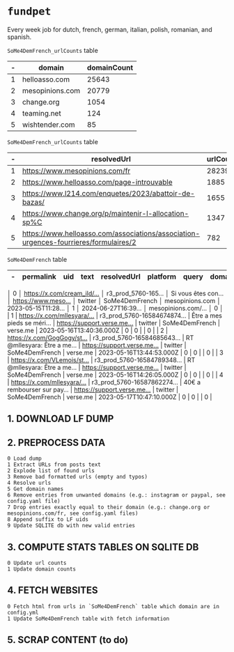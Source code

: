 # `fundpet`

Every week job for dutch, french,  german, italian, polish, romanian, and spanish.

`SoMe4DemFrench_urlCounts` table

| - | domain          | domainCount |
|---| --------------- | ----------- |
| 1 | helloasso.com   | 25643       |
| 2 | mesopinions.com | 20779       |
| 3 | change.org      | 1054        |
| 4 | teaming.net     | 124         |
| 5 | wishtender.com  | 85          |

`SoMe4DemFrench_urlCounts` table

| - | resolvedUrl                                                                            | urlCount |
|---| -------------------------------------------------------------------------------------- | -------- |
| 1 | https://www.mesopinions.com/fr                                                         | 28239    |
| 2 | https://www.helloasso.com/page-introuvable                                             | 1885     |
| 3 | https://www.l214.com/enquetes/2023/abattoir-de-bazas/                                  | 1655     |
| 4 | https://www.change.org/p/maintenir-l-allocation-sp%C                                   | 1347     |
| 5 | https://www.helloasso.com/associations/association-urgences-fourrieres/formulaires/2   | 782      |

`SoMe4DemFrench` table


| - | permalink                 | uid                       | text                      | resolvedUrl               | platform | query          | domain   | date                     | fetched | fetchDate | htmlPath | scrapped |
| - | ------------------------- | ------------------------- | ------------------------- | ------------------------- | -------- | -------------- | -------- | ------------------------ | ------- | ----------------- | -------- | -------- |
│ 0 │ https://x.com/cream_ild/… │ r3_prod_5760-165…         │ Si vous êtes con…         │ https://www.meso…         │ twitter  │ SoMe4DemFrench │ mesopinions.com │ 2023-05-15T11:28… │ 1       │ 2024-06-27T16:39… │ mesopinions.com/… │ 0        │
| 1 | https://x.com/mllesyara/… | r3_prod_5760-16584674874… | Être a mes pieds se méri… | https://support.verse.me… | twitter  | SoMe4DemFrench | verse.me | 2023-05-16T13:40:36.000Z | 0       | 0                 | <empty>  | 0        |
| 2 | https://x.com/GogGogy/st… | r3_prod_5760-16584685643… | RT @mllesyara: Être a me… | https://support.verse.me… | twitter  | SoMe4DemFrench | verse.me | 2023-05-16T13:44:53.000Z | 0       | 0         | <empty>  | 0        |
| 3 | https://x.com/VLemois/st… | r3_prod_5760-16584789348… | RT @mllesyara: Être a me… | https://support.verse.me… | twitter  | SoMe4DemFrench | verse.me | 2023-05-16T14:26:05.000Z | 0       | 0         | <empty>  | 0        |
| 4 | https://x.com/mllesyara/… | r3_prod_5760-16587862274… | 40€ a rembourser sur pay… | https://support.verse.me… | twitter  | SoMe4DemFrench | verse.me | 2023-05-17T10:47:10.000Z | 0       | 0         | <empty>  | 0        |



## 1. DOWNLOAD LF DUMP

## 2. PREPROCESS DATA
 
```
0 Load dump
1 Extract URLs from posts text
2 Explode list of found urls
3 Remove bad formatted urls (empty and typos)
4 Resolve urls
5 Get domain names
6 Remove entries from unwanted domains (e.g.: instagram or paypal, see config.yaml file)
7 Drop entries exactly equal to their domain (e.g.: change.org or mesopinions.com/fr, see config.yaml files)
8 Append suffix to LF uids
9 Update SQLITE db with new valid entries
```

## 3. COMPUTE STATS TABLES ON SQLITE DB

```
0 Update url counts
1 Update domain counts
```

## 4. FETCH WEBSITES


```
0 Fetch html from urls in `SoMe4DemFrench` table which domain are in config.yml
1 Update SoMe4DemFrench table with fetch information
```
## 5. SCRAP CONTENT (to do)
